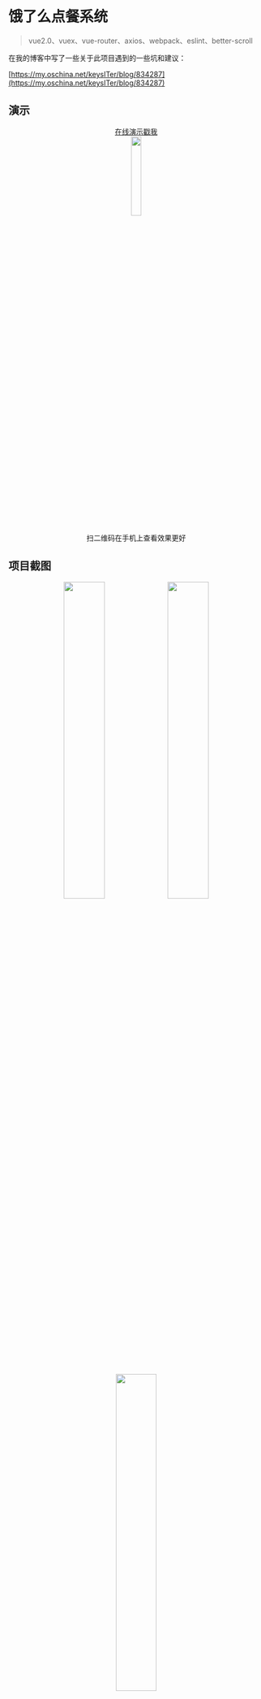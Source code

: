 # 饿了么点餐系统

> vue2.0、vuex、vue-router、axios、webpack、eslint、better-scroll


在我的博客中写了一些关于此项目遇到的一些坑和建议：

[https://my.oschina.net/keysITer/blog/834287](https://my.oschina.net/keysITer/blog/834287)


## 演示

<div align=center><a href="http://vuejssellapp.t.imooc.io/" target=_blank>在线演示戳我</a></div>

<div align=center>
<img src="https://static.oschina.net/uploads/space/2017/0207/180535_4FSI_2493500.png" width="20%">
<div>扫二维码在手机上查看效果更好</div>
</div>

## 项目截图

<div align=center>
	<img src="https://github.com/LeaderAndMaster/vue2-element/blob/master/static/img/demo1.jpeg" width="40%">
	<img src="https://github.com/LeaderAndMaster/vue2-element/blob/master/static/img/demo2.jpeg" width="40%">
</div>

<div align=center><img src="https://github.com/LeaderAndMaster/vue2-element/blob/master/static/img/code.png" width="40%"></div>

## 安装步骤

``` bash
# install dependencies
npm install

# serve with hot reload at localhost:8080
npm run dev

# build for production with minification
npm run build
```
